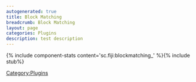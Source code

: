 ```yaml
---
autogenerated: true
title: Block Matching
breadcrumb: Block Matching
layout: page
categories: Plugins
description: test description
---
```


{% include component-stats content='sc.fiji:blockmatching\_' %}{% include stub%}


[Category:Plugins](Category_Plugins "wikilink")
